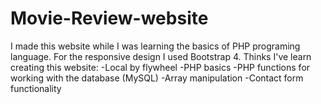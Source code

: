 # Movie-Review-website
I made this website while I was learning the basics of PHP programing language. For the responsive design I used Bootstrap 4. 
Thinks I've learn creating this website: 
-Local by flywheel
-PHP basics
-PHP functions for working with the database (MySQL)
-Array manipulation 
-Contact form functionality 
